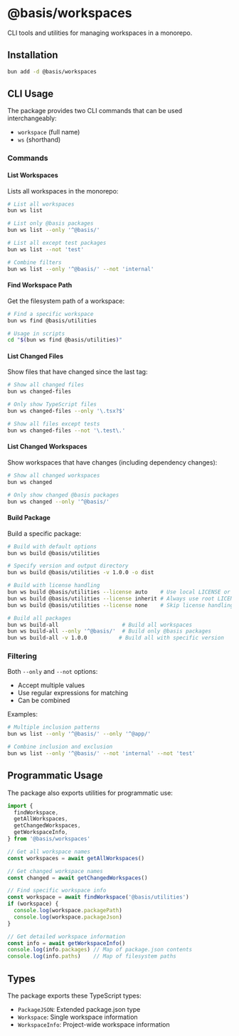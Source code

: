 # @basis/workspaces

CLI tools and utilities for managing workspaces in a monorepo.

## Installation

```bash
bun add -d @basis/workspaces
```

## CLI Usage

The package provides two CLI commands that can be used interchangeably:
- `workspace` (full name)
- `ws` (shorthand)

### Commands

#### List Workspaces
Lists all workspaces in the monorepo:
```bash
# List all workspaces
bun ws list

# List only @basis packages
bun ws list --only '^@basis/'

# List all except test packages
bun ws list --not 'test'

# Combine filters
bun ws list --only '^@basis/' --not 'internal'
```

#### Find Workspace Path
Get the filesystem path of a workspace:
```bash
# Find a specific workspace
bun ws find @basis/utilities

# Usage in scripts
cd "$(bun ws find @basis/utilities)"
```

#### List Changed Files
Show files that have changed since the last tag:
```bash
# Show all changed files
bun ws changed-files

# Only show TypeScript files
bun ws changed-files --only '\.tsx?$'

# Show all files except tests
bun ws changed-files --not '\.test\.'
```

#### List Changed Workspaces
Show workspaces that have changes (including dependency changes):
```bash
# Show all changed workspaces
bun ws changed

# Only show changed @basis packages
bun ws changed --only '^@basis/'
```

#### Build Package
Build a specific package:
```bash
# Build with default options
bun ws build @basis/utilities

# Specify version and output directory
bun ws build @basis/utilities -v 1.0.0 -o dist

# Build with license handling
bun ws build @basis/utilities --license auto    # Use local LICENSE or inherit from root
bun ws build @basis/utilities --license inherit # Always use root LICENSE
bun ws build @basis/utilities --license none    # Skip license handling

# Build all packages
bun ws build-all                    # Build all workspaces
bun ws build-all --only '^@basis/'  # Build only @basis packages
bun ws build-all -v 1.0.0          # Build all with specific version
```

### Filtering

Both `--only` and `--not` options:
- Accept multiple values
- Use regular expressions for matching
- Can be combined

Examples:
```bash
# Multiple inclusion patterns
bun ws list --only '^@basis/' --only '^@app/'

# Combine inclusion and exclusion
bun ws list --only '^@basis/' --not 'internal' --not 'test'
```

## Programmatic Usage

The package also exports utilities for programmatic use:

```typescript
import {
  findWorkspace,
  getAllWorkspaces,
  getChangedWorkspaces,
  getWorkspaceInfo,
} from '@basis/workspaces'

// Get all workspace names
const workspaces = await getAllWorkspaces()

// Get changed workspace names
const changed = await getChangedWorkspaces()

// Find specific workspace info
const workspace = await findWorkspace('@basis/utilities')
if (workspace) {
  console.log(workspace.packagePath)
  console.log(workspace.packageJson)
}

// Get detailed workspace information
const info = await getWorkspaceInfo()
console.log(info.packages) // Map of package.json contents
console.log(info.paths)    // Map of filesystem paths
```

## Types

The package exports these TypeScript types:
- `PackageJSON`: Extended package.json type
- `Workspace`: Single workspace information
- `WorkspaceInfo`: Project-wide workspace information
